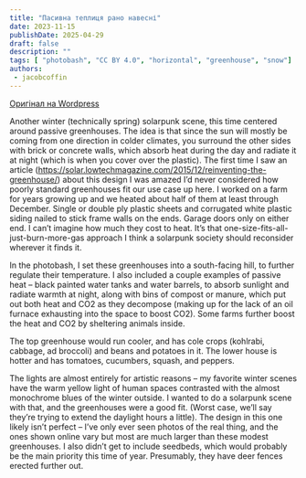 ```yaml
---
title: "Пасивна теплиця рано навесні"
date: 2023-11-15
publishDate: 2025-04-29
draft: false
description: ""
tags: [ "photobash", "CC BY 4.0", "horizontal", "greenhouse", "snow"]
authors:
 - jacobcoffin
---
```


[Оригінал на Wordpress](https://jacobcoffinwrites.wordpress.com/2023/11/15/passive-greenhouses-in-early-spring/)

Another winter (technically spring) solarpunk scene, this time centered around passive greenhouses. The idea is that since the sun will mostly be coming from one direction in colder climates, you surround the other sides with brick or concrete walls, which absorb heat during the day and radiate it at night (which is when you cover over the plastic). The first time I saw an article (https://solar.lowtechmagazine.com/2015/12/reinventing-the-greenhouse/) about this design I was amazed I’d never considered how poorly standard greenhouses fit our use case up here. I worked on a farm for years growing up and we heated about half of them at least through December. Single or double ply plastic sheets and corrugated white plastic siding nailed to stick frame walls on the ends. Garage doors only on either end. I can’t imagine how much they cost to heat. It’s that one-size-fits-all-just-burn-more-gas approach I think a solarpunk society should reconsider wherever it finds it.

In the photobash, I set these greenhouses into a south-facing hill, to further regulate their temperature. I also included a couple examples of passive heat – black painted water tanks and water barrels, to absorb sunlight and radiate warmth at night, along with bins of compost or manure, which put out both heat and CO2 as they decompose (making up for the lack of an oil furnace exhausting into the space to boost CO2). Some farms further boost the heat and CO2 by sheltering animals inside.

The top greenhouse would run cooler, and has cole crops (kohlrabi, cabbage, ad broccoli) and beans and potatoes in it. The lower house is hotter and has tomatoes, cucumbers, squash, and peppers.

The lights are almost entirely for artistic reasons – my favorite winter scenes have the warm yellow light of human spaces contrasted with the almost monochrome blues of the winter outside. I wanted to do a solarpunk scene with that, and the greenhouses were a good fit. (Worst case, we’ll say they’re trying to extend the daylight hours a little). The design in this one likely isn’t perfect – I’ve only ever seen photos of the real thing, and the ones shown online vary but most are much larger than these modest greenhouses. I also didn’t get to include seedbeds, which would probably be the main priority this time of year. Presumably, they have deer fences erected further out.